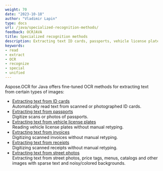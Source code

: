 ```yaml
---
weight: 70
date: "2023-10-18"
author: "Vladimir Lapin"
type: docs
url: /java/specialized-recognition-methods/
feedback: OCRJAVA
title: Specialized recognition methods
description: Extracting text ID cards, passports, vehicle license plates, receipts, and invoices.
keywords:
- read
- extract
- OCR
- recognize
- special
- unified
---
```


Aspose.OCR for Java offers fine-tuned OCR methods for extracting text from certain types of images:

- [Extracting text from ID cards](/ocr/java/recognition/id-card/)  
  Automatically read text from scanned or photographed ID cards.
- [Extracting text from passports](/ocr/java/recognition/passport/)  
  Digitize scans or photos of passports.
- [Extracting text from vehicle license plates](/ocr/java/recognition/car-plate/)  
  Reading vehicle license plates without manual retyping.
- [Extracting text from invoices](/ocr/java/recognition/invoice/)  
  Digitizing scanned invoices without manual retyping.
- [Extracting text from receipts](/ocr/java/recognition/receipt/)  
  Digitizing scanned receipts without manual retyping.
- [Extracting text from street photos](/ocr/java/recognition/read-text-in-wild/)  
  Extracting text from street photos, price tags, menus, catalogs and other images with sparse text and noisy/colored backgrounds.
